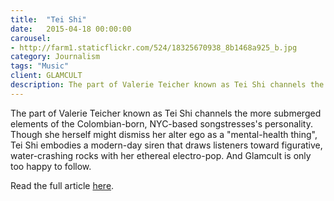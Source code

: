```yaml
---
title:  "Tei Shi"
date:   2015-04-18 00:00:00
carousel:
- http://farm1.staticflickr.com/524/18325670938_8b1468a925_b.jpg
category: Journalism
tags: "Music"
client: GLAMCULT
description: The part of Valerie Teicher known as Tei Shi channels the more submerged elements of the Colombian-born, NYC-based songstresses's personality. Though she herself might dismiss her alter ego ...
---
```

The part of Valerie Teicher known as Tei Shi channels the more submerged elements of the Colombian-born, NYC-based songstresses's personality. Though she herself might dismiss her alter ego as a "mental-health thing", Tei Shi embodies a modern-day siren that draws listeners toward figurative, water-crashing rocks with her ethereal electro-pop. And Glamcult is only too happy to follow.

Read the full article [here](http://issuu.com/glamcult/docs/gc_digitaal_page/29?e=0/12206257).



